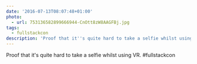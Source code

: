 ```yaml
---
date: '2016-07-13T08:07:48+01:00'
photo:
  - url: 753136582899666944-CnOtt8zW8AAGFBj.jpg
tags:
  - fullstackcon
description: 'Proof that it''s quite hard to take a selfie whilst using VR. #fullstackcon '
---
```

Proof that it's quite hard to take a selfie whilst using VR. #fullstackcon 
